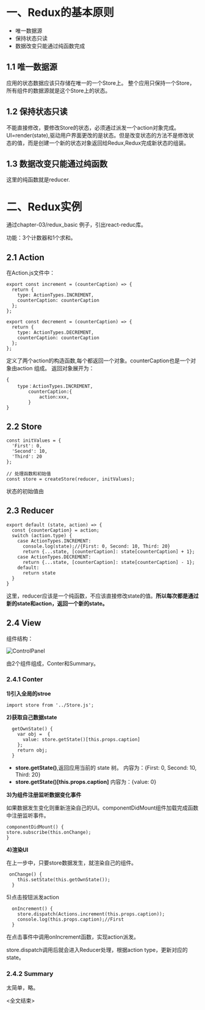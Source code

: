 # 一、Redux的基本原则

- 唯一数据源
- 保持状态只读
- 数据改变只能通过纯函数完成

## 1.1 唯一数据源
应用的状态数据应该只存储在唯一的一个Store上。
整个应用只保持一个Store，所有组件的数据源就是这个Store上的状态。
## 1.2 保持状态只读
不能直接修改，要修改Store的状态，必须通过派发一个action对象完成。
UI=render(state),驱动用户界面更改的是状态。但是改变状态的方法不是修改状态的值，而是创建一个新的状态对象返回给Redux,Redux完成新状态的组装。
## 1.3 数据改变只能通过纯函数
这里的纯函数就是reducer.

# 二、Redux实例

通过chapter-03/redux_basic    例子，引出react-reduc库。

功能：3个计数器和1个求和。

## 2.1 Action

在Action.js文件中：
```react
export const increment = (counterCaption) => {
  return {
    type: ActionTypes.INCREMENT,
    counterCaption: counterCaption
  };
};

export const decrement = (counterCaption) => {
  return {
    type: ActionTypes.DECREMENT,
    counterCaption: counterCaption
  };
};
```

定义了两个action的构造函数,每个都返回一个对象。counterCaption也是一个对象由action 组成。
返回对象展开为：

```react
{
    type：ActionTypes.INCREMENT,
        counterCaption:{
            action:xxx,
        }
}
```

## 2.2 Store

```react
const initValues = {
  'First': 0,
  'Second': 10,
  'Third': 20
};

// 处理函数和初始值
const store = createStore(reducer, initValues);
```

状态的初始值由

## 2.3 Reducer

```react
export default (state, action) => {
  const {counterCaption} = action;
  switch (action.type) {
    case ActionTypes.INCREMENT:
      console.log(state);//{First: 0, Second: 10, Third: 20}
      return {...state, [counterCaption]: state[counterCaption] + 1};
    case ActionTypes.DECREMENT:
      return {...state, [counterCaption]: state[counterCaption] - 1};
    default:
      return state
  }
}
```

这里，reducer应该是一个纯函数，不应该直接修改state的值。**所以每次都是通过新的state和action，返回一个新的state。**



## 2.4 View

组件结构：

![ControlPanel](G:\REACT\react学习笔记\react第3阶段-redux\img\ControlPanel.png)

由2个组件组成，Conter和Summary。

### 2.4.1 Conter

**1)引入全局的stroe**

```react
import store from '../Store.js';
```

**2)获取自己数据state**

```react
  getOwnState() {
    var obj =  {
      value: store.getState()[this.props.caption]
    };
    return obj;
  }
```

- **store.getState()**,返回应用当前的 state 树。
  内容为：{First: 0, Second: 10, Third: 20}
- **store.getState()[this.props.caption]**
  内容为：{value: 0} 

**3)为组件注册监听数据变化事件**

如果数据发生变化则重新渲染自己的UI。componentDidMount组件加载完成函数中注册监听事件。

```react
componentDidMount() {
store.subscribe(this.onChange);
}
```

**4)渲染UI**

在上一步中，只要store数据发生，就渲染自己的组件。

```react
 onChange() {
    this.setState(this.getOwnState());
  }
```

5)点击按钮派发action

```react
  onIncrement() {
    store.dispatch(Actions.increment(this.props.caption));
    console.log(this.props.caption);//First
  }
```

在点击事件中调用onIncrement函数，实现action派发。

store.dispatch调用后就会进入Reducer处理，根据action type，更新对应的state。

### 2.4.2 Summary

太简单，略。

<全文结束>